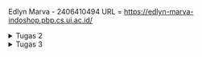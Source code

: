 Edlyn Marva - 2406410494
URL = https://edlyn-marva-indoshop.pbp.cs.ui.ac.id/



<p>
<details>
<summary>Tugas 2</summary>


1. penjelasan implementasi checklist secara step-by-step
    1) membuat direktori lokal dengan nama indo-shop
    2) pertama, saya membuat virtual environment dengan menjalankan perintah python -m venv env
    3) mengaktifkan virtual environment dengan perintah env\Scripts\activate
    4) membuat berkas requirements.txt yang berisi beberapa library termasuk django
    5) melakukan instalasi dengan menjalankan perintah pip install -r requirements.txt
    6) membuat proyek Django dengan perintah django-admin startproject indo_shop
   

    7) untuk membuat app main jalankan perintah python manage.py startapp main
    8) kemudian daftarkan aplikasi main di dalam berkas settings.py bagian INSTALLED_APPS
    9) kemudian, pada models.py saya membuat model dengan nama product yang berisi atribut yang telah ditentukan. saya juga menambahkan method __str__ yang mengembalikan nama produk
    10) pada views.py saya membuat fungsi show_main yang berisi dictionary context. fungsi ini mengembalikan request HTTP yang dikirim pengguna, berkas template (main.html) untuk me-render tampilan, dan dictionary context.
    11) buat main/templates/main.html. kemudian saya melakukan penyesuaian tampilan untuk menampilkan nilai yang diterima dari show_main

    12) buat main/urls.py kemudian import show_main dari main/views dan tambahkan daftar aturan URL sehingga ketika user membuka alamat url, Django akan jalankan fungsi show_main. Rute ini dinamakan show_main --> path('', show_main, name='show_main')
    13) setelah itu, untuk melakukan routing di level proyek perlu dilakukan penyesuaian di indo_shop/urls.py. Impor pola rute dari aplikasi main dengan menambahkan path('', include('main.urls')) dalam list urlpatterns
    14) untuk melakukan deployment, saya membuat projek baru di PWS. mengisi kredensial database, dan memasukkan link projek pws ke settings.py
    15) setelah itu saya mengirim perubahan kode dari komputer ke server git PWS

2.  bagan : https://drive.google.com/file/d/1vI4FYW-tt3X2YnKFDUs7_8o-a367fPv3/view?usp=sharing
    1) User mengakses aplikasi lewat browser → misalnya http://localhost:8000/home.
    2) Web server (saat development biasanya pakai server bawaan Django dengan python manage.py runserver) menerima request itu.
    3) Server tersebut lalu meneruskan request ke Django framework, lewat sistem URL routing (urls.py) untuk mencari view yang sesuai.
    4) View memproses request (bisa akses models, jalankan logika, dll.) dan menghasilkan konteks data dari view. 
    5) Mesin ini kemudian merender template HTML yang sesuai 
    5) Response dikirim kembali ke user lewat server.

3. Di project ini, settings.py penting karena berfungsi sebagai pusat konfigurasi Django yang mengatur jalannya aplikasi main, mulai dari mendaftarkannya di INSTALLED_APPS, mengatur environment lewat .env (misalnya PRODUCTION=False untuk development), menyimpan pengaturan keamanan seperti SECRET_KEY dan DEBUG, hingga koneksi ke database, static files, serta template. Tanpa settings.py, project tidak akan tahu aplikasi mana yang aktif, bagaimana cara terhubung ke database, atau mode apa yang sedang dijalankan.

4. pada saat makemigrations, django mengecek perubahan pada models dan membuat file baru yang mencatat perubahan pada database. setelah terbuat, perintah migrate akan mengecek berkas perubahan kemudian mengekusi database sehingga tabel/kolom terbentuk di database sesuai model. Kedua perintah ini dijalankan supaya kode model di models.py sinkron dengan database nyata

5. menurut saya Django layak dijadikan landasan dalam pembelajaran pengembangan perangkat lunak karena framework ini menawarkan ekosistem yang menyeluruh dan terintegrasi melalui filosofi “batteries-included”, sehingga berbagai kebutuhan fundamental—mulai dari manajemen basis data, autentikasi, hingga user admin tersedia secara bawaan dan siap digunakan. Dengan arsitektur Model-View-Template (MVT) yang jelas, Django mendorong penggunaan kode yang terstruktur, serta penerapan prinsip Don’t Repeat Yourself (DRY) yang krusial dalam membangun sistem berskala besar. Selain itu, keamanan yang terjamin melalui perlindungan default terhadap serangan umum, ditambah dengan besarnya komunitas global yang juga menggunakan Django, menjadikan ini tidak hanya efisien untuk mempercepat proses pengembangan, tetapi juga relevan sebagai kerangka konseptual dalam memahami praktik terbaik industri perangkat lunak.

6. Menurut saya, tutorial 1 kemarin sudah sangat baik. Setiap command yang saya tidak pahami dapat saya pelajari lebih lanjut dengan saangat mudah karena asdos memberikan keterangan yang mudah dimengerti untuk setiap bagiannya. Selain itu, petunjuk mengenai apa yang harus dilakukan sudah disusun dengan sangat baik sehingga mudah diikuti
    

</details>
<details>
    <summary> Tugas 3</summary>
    lagi on going
</details>
</p>
